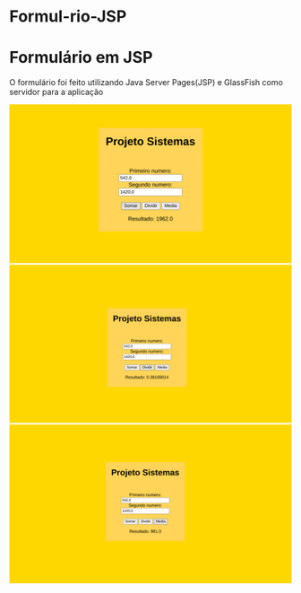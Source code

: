 # Formul-rio-JSP
<h1>Formulário em JSP</h1>

<p>O formulário foi feito utilizando Java Server Pages(JSP) e GlassFish como servidor para a aplicação</p>

![img](https://github.com/EstafanyRibeiro/Formul-rio-JSP/blob/main/Documentos/Projeto_sistemas/Captura%20de%20tela%20de%202022-05-14%2019.33.05.png)
![img](https://github.com/EstafanyRibeiro/Formul-rio-JSP/blob/main/Documentos/Projeto_sistemas/Captura%20de%20tela%20de%202022-05-14%2019.33.18.png)
![img](https://github.com/EstafanyRibeiro/Formul-rio-JSP/blob/main/Documentos/Projeto_sistemas/Captura%20de%20tela%20de%202022-05-14%2019.33.31.png)
